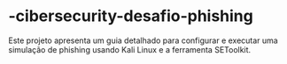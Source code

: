 # -cibersecurity-desafio-phishing
Este projeto apresenta um guia detalhado para configurar e executar uma simulação de phishing usando Kali Linux e a ferramenta SEToolkit. 
